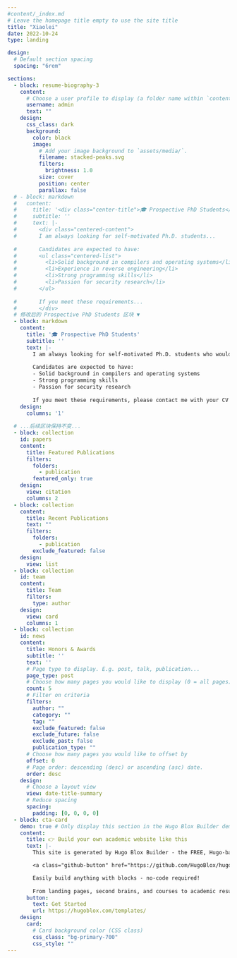 ```yaml
---
#content/_index.md
# Leave the homepage title empty to use the site title
title: "Xiaolei"
date: 2022-10-24
type: landing

design:
  # Default section spacing
  spacing: "6rem"

sections:
  - block: resume-biography-3
    content:
      # Choose a user profile to display (a folder name within `content/authors/`)
      username: admin
      text: ""
    design:
      css_class: dark
      background:
        color: black
        image:
          # Add your image background to `assets/media/`.
          filename: stacked-peaks.svg
          filters:
            brightness: 1.0
          size: cover
          position: center
          parallax: false
  # - block: markdown
  #   content:
  #     title: '<div class="center-title">🎓 Prospective PhD Students</div>'
  #     subtitle: ''
  #     text: |-
  #       <div class="centered-content">
  #       I am always looking for self-motivated Ph.D. students...
        
  #       Candidates are expected to have:
  #       <ul class="centered-list">
  #         <li>Solid background in compilers and operating systems</li>
  #         <li>Experience in reverse engineering</li>
  #         <li>Strong programming skills</li>
  #         <li>Passion for security research</li>
  #       </ul>
        
  #       If you meet these requirements...
  #       </div>
  # 修改后的 Prospective PhD Students 区块 ▼
  - block: markdown
    content:
      title: '🎓 Prospective PhD Students' 
      subtitle: ''
      text: |-
        I am always looking for self-motivated Ph.D. students who would like to carry on top-notch research on Software and Systems Security. 
        
        Candidates are expected to have:
        - Solid background in compilers and operating systems
        - Strong programming skills
        - Passion for security research
        
        If you meet these requirements, please contact me with your CV and research interests.
    design:
      columns: '1'
  
  # ...后续区块保持不变...
  - block: collection
    id: papers
    content:
      title: Featured Publications
      filters:
        folders:
          - publication
        featured_only: true
    design:
      view: citation
      columns: 2
  - block: collection
    content:
      title: Recent Publications
      text: ""
      filters:
        folders:
          - publication
        exclude_featured: false
    design:
      view: list 
  - block: collection
    id: team
    content:
      title: Team
      filters:
        type: author 
    design:
      view: card
      columns: 1
  - block: collection
    id: news
    content:
      title: Honors & Awards
      subtitle: ''
      text: ''
      # Page type to display. E.g. post, talk, publication...
      page_type: post
      # Choose how many pages you would like to display (0 = all pages)
      count: 5
      # Filter on criteria
      filters:
        author: ""
        category: ""
        tag: ""
        exclude_featured: false
        exclude_future: false
        exclude_past: false
        publication_type: ""
      # Choose how many pages you would like to offset by
      offset: 0
      # Page order: descending (desc) or ascending (asc) date.
      order: desc
    design:
      # Choose a layout view
      view: date-title-summary
      # Reduce spacing
      spacing:
        padding: [0, 0, 0, 0]
  - block: cta-card
    demo: true # Only display this section in the Hugo Blox Builder demo site
    content:
      title: 👉 Build your own academic website like this
      text: |-
        This site is generated by Hugo Blox Builder - the FREE, Hugo-based open source website builder trusted by 250,000+ academics like you.

        <a class="github-button" href="https://github.com/HugoBlox/hugo-blox-builder" data-color-scheme="no-preference: light; light: light; dark: dark;" data-icon="octicon-star" data-size="large" data-show-count="true" aria-label="Star HugoBlox/hugo-blox-builder on GitHub">Star</a>

        Easily build anything with blocks - no-code required!
        
        From landing pages, second brains, and courses to academic resumés, conferences, and tech blogs.
      button:
        text: Get Started
        url: https://hugoblox.com/templates/
    design:
      card:
        # Card background color (CSS class)
        css_class: "bg-primary-700"
        css_style: ""
---
```

